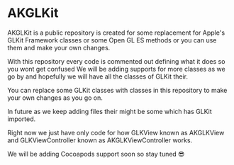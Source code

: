 # AKGLKit
AKGLKit is a public repository is created for some replacement for Apple's GLKit Framework classes or some Open GL ES methods or you can use them and make your own changes.

With this repository every code is commented out defining what it does so you wont get confused
We will be adding supports for more classes as we go by and hopefully we will have all the classes of GLKit their.

You can replace some GLKit classes with classes in this repository to make your own changes as you go on.

In future as we keep adding files their might be some which has GLKit imported.

Right now we just have only code for how GLKView known as AKGLKView and GLKViewController known as AKGLKViewController works.

We will be adding Cocoapods support soon so stay tuned 😎
